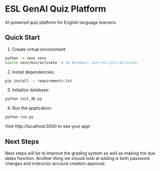 # ESL GenAI Quiz Platform

AI-powered quiz platform for English language learners.

## Quick Start

1. Create virtual environment:
```bash
python -m venv venv
source venv/bin/activate  # On Windows: venv\Scripts\activate
```

2. Install dependencies:
```bash
pip install -r requirements.txt
```

3. Initialize database:
```bash
python init_db.py
```

4. Run the application:
```bash
python run.py
```

Visit http://localhost:5000 to see your app!

## Next Steps
Next steps will be to Improve the grading system as well as making the due dates function. Another thing we should look at adding is both password changes and instructor account creation approval.
